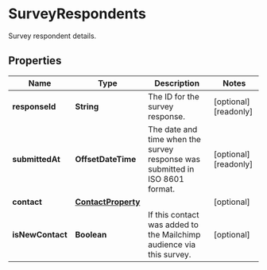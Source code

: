 

# SurveyRespondents

Survey respondent details.

## Properties

| Name | Type | Description | Notes |
|------------ | ------------- | ------------- | -------------|
|**responseId** | **String** | The ID for the survey response. |  [optional] [readonly] |
|**submittedAt** | **OffsetDateTime** | The date and time when the survey response was submitted in ISO 8601 format. |  [optional] [readonly] |
|**contact** | [**ContactProperty**](ContactProperty.md) |  |  [optional] |
|**isNewContact** | **Boolean** | If this contact was added to the Mailchimp audience via this survey. |  [optional] |



